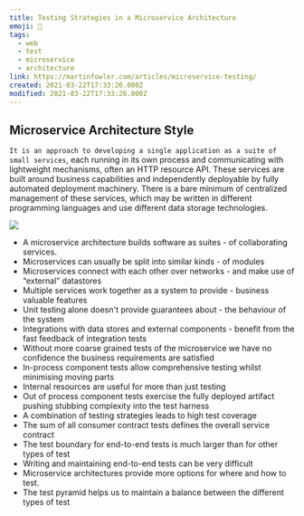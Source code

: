 ```yaml
---
title: Testing Strategies in a Microservice Architecture
emoji: 📝
tags:
  - web
  - test
  - microservice
  - architecture
link: https://martinfowler.com/articles/microservice-testing/
created: 2021-03-22T17:33:26.000Z
modified: 2021-03-22T17:33:26.000Z
---
```


## Microservice Architecture Style

`It is an approach to developing a single application as a suite of small services`, each running in its own process and communicating with lightweight mechanisms, often an HTTP resource API. These services are built around business capabilities and independently deployable by fully automated deployment machinery. There is a bare minimum of centralized management of these services, which may be written in different programming languages and use different data storage technologies.

![](https://martinfowler.com/articles/microservice-testing/meta-image.png)

- A microservice architecture builds software as suites - of collaborating services.
- Microservices can usually be split into similar kinds - of modules
- Microservices connect with each other over networks - and make use of “external” datastores
- Multiple services work together as a system to provide - business valuable features
- Unit testing alone doesn't provide guarantees about - the behaviour of the system
- Integrations with data stores and external components - benefit from the fast feedback of integration tests
- Without more coarse grained tests of the microservice we have no confidence the business requirements are satisfied
- In-process component tests allow comprehensive testing whilst minimising moving parts
- Internal resources are useful for more than just testing
- Out of process component tests exercise the fully deployed artifact pushing stubbing complexity into the test harness
- A combination of testing strategies leads to high test coverage
- The sum of all consumer contract tests defines the overall service contract
- The test boundary for end-to-end tests is much larger than for other types of test
- Writing and maintaining end-to-end tests can be very difficult
- Microservice architectures provide more options for where and how to test.
- The test pyramid helps us to maintain a balance between the different types of test
